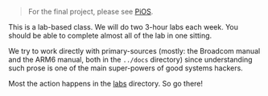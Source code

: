 > For the final project, please see [PiOS](PiOS).

This is a lab-based class.  We will do two 3-hour labs each week.
You should be able to complete almost all of the lab in one sitting.

We try to work directly with primary-sources (mostly: the Broadcom manual
and the ARM6 manual, both in the `../docs` directory) since understanding
such prose is one of the main super-powers of good systems hackers.

Most the action happens in the [labs](labs/README.md) directory.  So go there!
